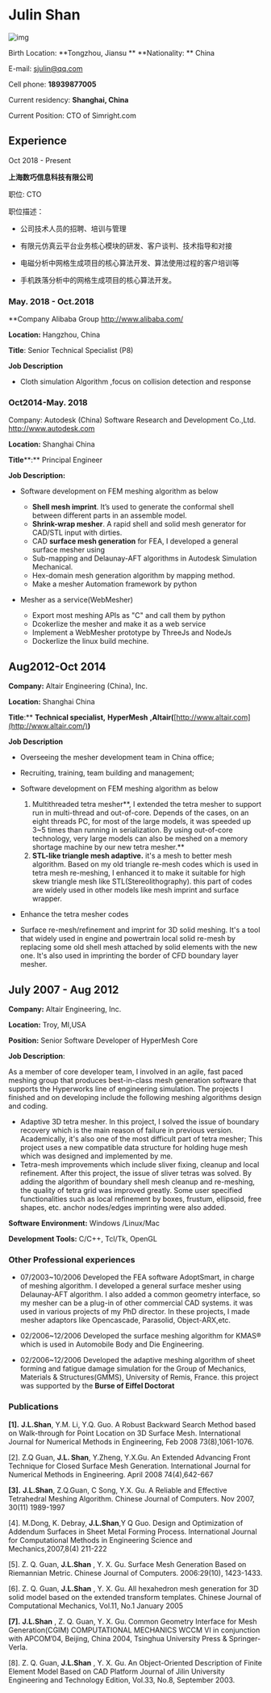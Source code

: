 # Julin Shan 

![img](./pic/julin.png)

Birth Location:  **Tongzhou, Jiansu **  **Nationality: ** China	

E-mail:    sjulin@qq.com   

Cell phone:   **18939877005** 

Current residency:   **Shanghai, China**

Current Position: CTO of Simright.com


## Experience

Oct 2018 - Present

**上海数巧信息科技有限公司**

职位: CTO

职位描述：

- 公司技术人员的招聘、培训与管理

- 有限元仿真云平台业务核心模块的研发、客户谈判、技术指导和对接

- 电磁分析中网格生成项目的核心算法开发、算法使用过程的客户培训等

- 手机跌落分析中的网格生成项目的核心算法开发。

 

### May. 2018 - Oct.2018

**Company  Alibaba Group  http://www.alibaba.com/

**Location:** Hangzhou, China

**Title**: Senior Technical Specialist (P8)

**Job Description**

- Cloth simulation Algorithm ,focus on collision detection and response

### Oct2014-May. 2018

Company:  Autodesk (China) Software Research and Development Co.,Ltd. http://www.autodesk.com

**Location:** Shanghai China

**Title****:** Principal Engineer

**Job Description:**

- Software development on FEM meshing algorithm as below

  - **Shell mesh imprint**. It’s used to generate the conformal shell between different parts in an assemble model.
  - **Shrink-wrap mesher**. A rapid shell and solid mesh generator for CAD/STL input with dirties.
  - CAD **surface mesh generation** for FEA, I developed a general surface mesher using
  - Sub-mapping and Delaunay-AFT algorithms in Autodesk Simulation Mechanical.
  - Hex-domain mesh generation algorithm by mapping method.
  - Make a mesher Automation framework by python




- Mesher as a service(WebMesher)

  - Export most meshing APIs as "C" and call them by python
  - Dcokerlize the mesher and make it as a web service
  - Implement a WebMesher prototype by ThreeJs and NodeJs
  - Dockerlize the linux build mechine.

## Aug2012-Oct 2014

**Company:** Altair Engineering (China), Inc. 

**Location:** Shanghai China

**Title**:** **Technical specialist,** **HyperMesh** **,Altair(**[http://www.altair.com](http://www.altair.com/)**)** 

**Job Description**

- Overseeing the mesher development team in China office;
-  Recruiting, training, team building and management;
-  Software development on FEM meshing algorithm as below
	1. Multithreaded tetra mesher**, I extended the tetra mesher to support run in multi-thread and out-of-core. Depends of the cases, on an eight threads PC, for most of the large models, it was speeded up 3~5 times than running in serialization. By using out-of-core technology, very large models can also be meshed on a memory shortage machine by our new tetra mesher.**
    2. **STL-like triangle mesh adaptive.** it's a mesh to better mesh algorithm. Based on my old triangle re-mesh codes which is used in tetra mesh re-meshing, I enhanced it to make it suitable for high skew triangle mesh like STL(Stereolithography). this part of codes are widely used in other models like mesh imprint and surface wrapper.   

- Enhance the tetra mesher codes
- Surface re-mesh/refinement and imprint for 3D solid meshing. It's a tool that widely used in engine and powertrain local solid re-mesh by replacing some old shell mesh attached by solid elements with the new one. It's also used in imprinting the border of CFD boundary layer mesher.

 

## **July 2007 - Aug** **2012**

**Company:** Altair Engineering, Inc. 

**Location:** Troy, MI,USA

**Position:** Senior Software Developer of HyperMesh Core 

**Job Description**: 

As a member of core developer team, I involved in an agile, fast paced meshing group that produces best-in-class mesh generation software that supports the Hyperworks line of engineering simulation. The projects I finished and on developing include the following meshing algorithms design and coding.

- Adaptive 3D tetra mesher. In this project, I solved the issue of boundary recovery which is the main reason of failure in previous version. Academically, it's also one of the most difficult part of tetra mesher; This project uses a new compatible data structure for holding huge mesh which was designed and implemented by me. 
- Tetra-mesh improvements which include sliver fixing, cleanup and local refinement. After this project, the issue of sliver tetras was solved. By adding the algorithm of boundary shell mesh cleanup and re-meshing, the quality of tetra grid was improved greatly. Some user specified functionalities such as local refinement by boxes, frustum, ellipsoid, free shapes, etc. anchor nodes/edges imprinting were also added.

**Software Environment:**	Windows /Linux/Mac

**Development Tools:**	C/C++, Tcl/Tk, OpenGL

 

### Other Professional experiences

- 07/2003~10/2006 Developed the FEA software AdoptSmart, in charge of meshing algorithm. I developed a general surface mesher using Delaunay-AFT algorithm. I also added a common geometry interface, so my mesher can be a plug-in of other commercial CAD systems. it was used in various projects of my PhD director. In these projects, I made mesher adaptors like Opencascade, Parasolid, Object-ARX,etc.

- 02/2006~12/2006 Developed the surface meshing algorithm for KMAS® which is used in Automobile Body and Die Engineering.

- 02/2006~12/2006 Developed the adaptive meshing algorithm of sheet forming and fatigue damage simulation for the Group of Mechanics, Materials & Structures(GMMS), University of Remis, France. this project was supported by the **Burse of Eiffel Doctorat**

 

 

 

### Publications

**[1].** **J.L.Shan**, Y.M. Li, Y.Q. Guo. A Robust Backward Search Method based on Walk-through for Point Location on 3D Surface Mesh. International Journal for Numerical Methods in Engineering, Feb 2008 73(8),1061-1076.

[2]. Z.Q Guan, **J.L. Shan**, Y.Zheng, Y.X.Gu. An Extended Advancing Front Technique for Closed Surface Mesh Generation. International Journal for Numerical Methods in Engineering. April 2008 74(4),642-667

**[3].** **J.L.Shan**, Z.Q.Guan, C Song, Y.X. Gu. A Reliable and Effective Tetrahedral Meshing Algorithm. Chinese Journal of Computers. Nov 2007, 30(11) 1989-1997

[4]. M.Dong, K. Debray, **J.L.Shan**,Y Q Guo. Design and Optimization of Addendum Surfaces in Sheet Metal Forming Process. International Journal for Computational Methods in Engineering Science and Mechanics,2007,8(4) 211-222   

[5]. Z. Q. Guan, **J.L.Shan** , Y. X. Gu. Surface Mesh Generation Based on Riemannian Metric. Chinese Journal of Computers. 2006:29(10), 1423-1433. 

[6]. Z. Q. Guan, **J.L.Shan** , Y. X. Gu. All hexahedron mesh generation for 3D solid model based on the extended transform templates. Chinese Journal of Computational Mechanics, Vol.11, No.1 January 2005

**[7].** **J.L.Shan** , Z. Q. Guan, Y. X. Gu. Common Geometry Interface for Mesh Generation(CGIM) COMPUTATIONAL MECHANICS WCCM VI in conjunction with APCOM’04, Beijing, China 2004,  Tsinghua University Press & Springer-Verla.

[8]. Z. Q. Guan, **J.L.Shan** , Y. X. Gu. An Object-Oriented Description of Finite Element Model Based on CAD Platform Journal of Jilin University Engineering and Technology Edition, Vol.33, No.8, September 2003. 

 